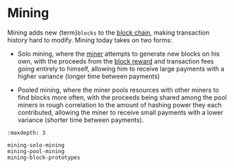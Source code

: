 # Mining

Mining adds new {term}`blocks` to the [block chain](../resources/glossary.md#block-chain), making transaction history hard to modify.  Mining today takes on two forms:

* Solo mining, where the [miner](../resources/glossary.md#miner) attempts to generate new blocks on his own, with the proceeds from the [block reward](../resources/glossary.md#block-reward) and transaction fees going entirely to himself, allowing him to receive large payments with a higher variance (longer time between payments)

* Pooled mining, where the miner pools resources with other miners to find blocks more often, with the proceeds being shared among the pool miners in rough correlation to the amount of hashing power they each contributed, allowing the miner to receive small payments with a lower variance (shorter time between payments).

```{toctree}
:maxdepth: 3

mining-solo-mining
mining-pool-mining
mining-block-prototypes
```
